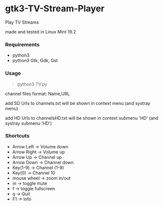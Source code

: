 # gtk3-TV-Stream-Player
Play TV Streams

made and tested in Linux Mint 19.2

### Requirements
- python3
- python3 Gtk, Gdk, Gst

### Usage

> python3 TV.py

channel files format:
Name,URL

add SD Urls to channels.txt
will be shown in context menu (and systray menu)

add HD Urls to channelsHD.txt
will be shown in context submenu 'HD' (and systray submenu 'HD')

### Shortcuts

- Arrow Left -> Volume down
- Arrow Right -> Volume up              
- Arrow Up -> Channel up
- Arrow Down -> Channel down
- Key(1-9) -> Channel (1-9)
- Key(0) -> Channel 10
- mouse wheel -> zoom in/out               
- m -> toggle mute
- f -> toggle fullscreen
- q -> Quit
- F1 -> Info
